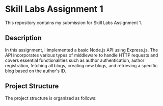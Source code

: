 # Skill Labs Assignment 1

This repository contains my submission for Skill Labs Assignment 1.

## Description

In this assignment, I implemented a basic Node.js API using Express.js. The API incorporates various types of middleware to handle HTTP requests and covers essential functionalities such as author authentication, author registration, fetching all blogs, creating new blogs, and retrieving a specific blog based on the author's ID.

## Project Structure

The project structure is organized as follows:

